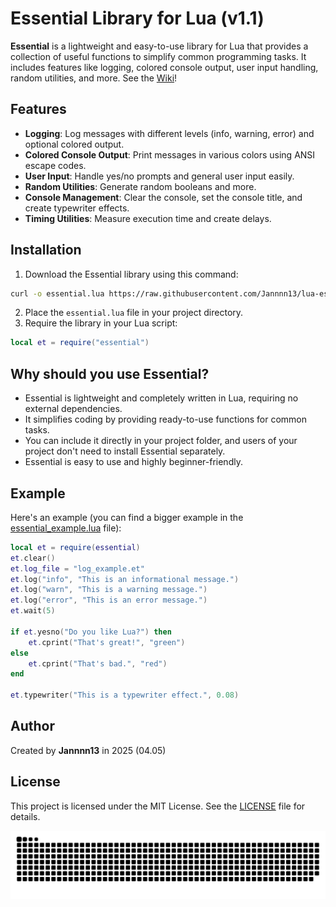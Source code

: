 # Essential Library for Lua (v1.1)

**Essential** is a lightweight and easy-to-use library for Lua that provides a collection of useful functions to simplify common programming tasks. It includes features like logging, colored console output, user input handling, random utilities, and more. See the [Wiki](https://github.com/Jannnn13/lua-essential/wiki/Essential-Wiki)!

## Features

- **Logging**: Log messages with different levels (info, warning, error) and optional colored output.
- **Colored Console Output**: Print messages in various colors using ANSI escape codes.
- **User Input**: Handle yes/no prompts and general user input easily.
- **Random Utilities**: Generate random booleans and more.
- **Console Management**: Clear the console, set the console title, and create typewriter effects.
- **Timing Utilities**: Measure execution time and create delays.

## Installation

1. Download the Essential library using this command:
```sh
curl -o essential.lua https://raw.githubusercontent.com/Jannnn13/lua-essential/main/essential.lua
```

2. Place the `essential.lua` file in your project directory.
3. Require the library in your Lua script:

```lua
local et = require("essential")
```

## Why should you use Essential?
- Essential is lightweight and completely written in Lua, requiring no external dependencies.
- It simplifies coding by providing ready-to-use functions for common tasks.
- You can include it directly in your project folder, and users of your project don't need to install Essential separately.
- Essential is easy to use and highly beginner-friendly.

## Example
Here's an example (you can find a bigger example in the [essential_example.lua](./essential_example.lua) file):
```lua
local et = require(essential)
et.clear()
et.log_file = "log_example.et"
et.log("info", "This is an informational message.")
et.log("warn", "This is a warning message.")
et.log("error", "This is an error message.")
et.wait(5)

if et.yesno("Do you like Lua?") then
    et.cprint("That's great!", "green")
else
    et.cprint("That's bad.", "red")
end

et.typewriter("This is a typewriter effect.", 0.08)
```

## Author
Created by **Jannnn13** in 2025 (04.05)

## License
This project is licensed under the MIT License. See the [LICENSE](./LICENSE) file for details.

<img src="https://raw.githubusercontent.com/Jannnn13/Jannnn13/output/snake.svg" alt="Snake animation" />

